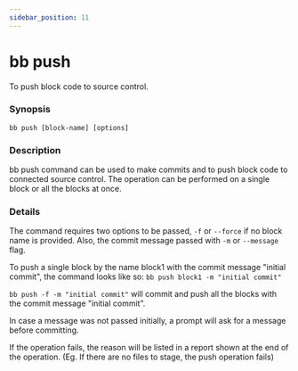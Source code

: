 ```yaml
---
sidebar_position: 11
---
```


# bb push

To push block code to source control.

### Synopsis

    bb push [block-name] [options]

### Description

bb push command can be used to make commits and to push block code to connected source control.
The operation can be performed on a single block or all the blocks at once.

### Details

The command requires two options to be passed, `-f` or `--force` if no block name is provided. Also, the commit message passed with `-m` or `--message` flag.

To push a single block by the name block1 with the commit message "initial commit", the command looks like so:
`bb push block1 -m "initial commit"`

`bb push -f -m "initial commit"` will commit and push all the blocks with the commit message "initial commit".

In case a message was not passed initially, a prompt will ask for a message before committing.

If the operation fails, the reason will be listed in a report shown at the end of the operation.
(Eg. If there are no files to stage, the push operation fails)

<!-- ### Configuration -->
